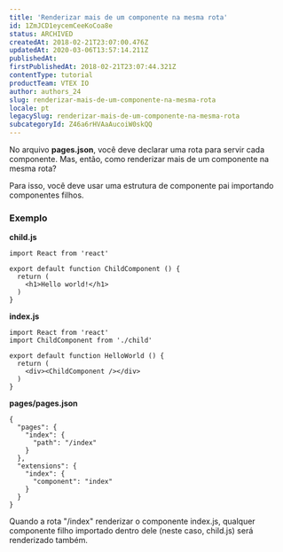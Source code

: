 ```yaml
---
title: 'Renderizar mais de um componente na mesma rota'
id: 1ZmJCD1eycemCeeKoCoa8e
status: ARCHIVED
createdAt: 2018-02-21T23:07:00.476Z
updatedAt: 2020-03-06T13:57:14.211Z
publishedAt: 
firstPublishedAt: 2018-02-21T23:07:44.321Z
contentType: tutorial
productTeam: VTEX IO
author: authors_24
slug: renderizar-mais-de-um-componente-na-mesma-rota
locale: pt
legacySlug: renderizar-mais-de-um-componente-na-mesma-rota
subcategoryId: Z46a6rHVAaAucoiW0skQQ
---
```


No arquivo __pages.json__, você deve declarar uma rota para servir cada componente. Mas, então, como renderizar mais de um componente na mesma rota?

Para isso, você deve usar uma estrutura de componente pai importando componentes filhos.

### Exemplo

__child.js__
```
import React from 'react'

export default function ChildComponent () {
  return (
    <h1>Hello world!</h1>
  )
}
```

__index.js__
```
import React from 'react'
import ChildComponent from './child'

export default function HelloWorld () {
  return (
    <div><ChildComponent /></div>
  )
}
```

__pages/pages.json__
```
{
  "pages": {
    "index": {
      "path": "/index"
    }
  },
  "extensions": {
    "index": {
      "component": "index"
    }
  }
}
```

Quando a rota "/index" renderizar o componente index.js, qualquer componente filho importado dentro dele (neste caso, child.js) será renderizado também.
